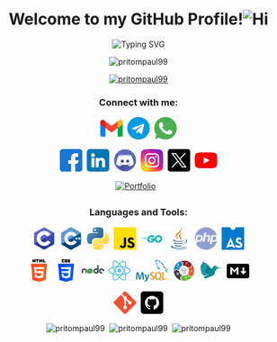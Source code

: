<h1 align="center">Welcome to my GitHub Profile!<img width="30" height="" src="https://media.giphy.com/media/YSlD6I04v4s9pgwPcT/giphy.gif" alt="Hi"/></h1>

<p align="center"><img src="https://readme-typing-svg.demolab.com?font=Roboto+Serif&weight=700&size=40&duration=700&pause=200&color=18A0F7&center=true&multiline=true&random=false&width=910&height=300&lines=Hello%2C+I+am+Pritom+Paul.;Computer+Science+%26+Engineering+Student.;Competitive+Programmer.;Problem+Solver.;Machine+Learning+Enthusiast.;Web+Developer." alt="Typing SVG" /></p>

<!-- Profile Views -->
<p align="center"> <img src="https://komarev.com/ghpvc/?username=pritompaul99&label=Profile%20views&color=0e75b6&style=flat" alt="pritompaul99" /> </p>

<!-- Trophies -->
<p align="center"> <a href="https://github.com/ryo-ma/github-profile-trophy"><img src="https://github-profile-trophy.vercel.app/?username=pritompaul99" alt="pritompaul99" /></a> </p>

<h3 align="center">Connect with me:</h3>

<div align= "center">

<a href="tomail:pritompaul1920.4@gmail.com" alt="alernative text" target="_blank"><img width="40" height="40" src="https://github.com/PritomPaul99/PritomPaul99/blob/main/Logos/Social/gmail.png?raw=true" alt="FB"/></a>&#8287;
<a href="https://t.me/pritompaul1920" alt="alernative text" target="_blank"><img width="40" height="40" src="https://github.com/PritomPaul99/PritomPaul99/blob/main/Logos/Social/telegram.png?raw=true" alt="FB"/></a>&#8287;
<a href="https://api.whatsapp.com/send?phone=8801718382009" alt="alernative text" target="_blank"><img width="40" height="40" src="https://github.com/PritomPaul99/PritomPaul99/blob/main/Logos/Social/whatsapp.png?raw=true" alt="FB"/></a>

<a href="https://www.facebook.com/pritompaul.pappu/" alt="alernative text" target="_blank"><img width="40" height="40" src="https://github.com/PritomPaul99/PritomPaul99/blob/main/Logos/Social/facebook.png?raw=true" alt="FB"/></a>&#8287;
<a href="https://www.linkedin.com/in/pritom-paul-92baa81aa/" alt="alernative text" target="_blank"><img width="40" height="40" src="https://github.com/PritomPaul99/PritomPaul99/blob/main/Logos/Social/linkedin.png?raw=true" alt="LinkedIn"/></a>&#8287;
<a href="https://discord.com/users/758427667845873694" alt="alernative text" target="_blank"><img width="40" height="40" src="https://github.com/PritomPaul99/PritomPaul99/blob/main/Logos/Social/discord.png?raw=true" alt="Discord"/></a>&#8287;
<a href="https://instagram.com/pritom__paul__" alt="alernative text" target="_blank"><img width="40" height="40" src="https://github.com/PritomPaul99/PritomPaul99/blob/main/Logos/Social/instagram.png?raw=true" alt="Instagram"/></a>&#8287;
<a href="https://x.com/PritomP29098169" alt="alernative text" target="_blank"><img width="40" height="40" src="https://github.com/PritomPaul99/PritomPaul99/blob/main/Logos/Social/twitter-x-logo-42554.png?raw=true" alt="Instagram"/></a>&#8287;
<a href="https://www.youtube.com/@codingwithpritom" alt="alernative text" target="_blank"><img width="40" height="40" src="https://github.com/PritomPaul99/PritomPaul99/blob/main/Logos/Social/youtube.png?raw=true" alt="YouTube"/></a>

<a href="https://pritompaul.vercel.app/" alt="alernative text" target="_blank"><img width="" height="" src="https://github.com/PritomPaul99/PritomPaul99/blob/main/Logos/Social/visit-my-portfolio.gif?raw=true" style="margin:0px 10px 5px 0px;" alt="Portfolio"/></a>

</div>

<!-- Languages & Tools -->
<h3 align="center">Languages and Tools:</h3>
<p align="center"><img width="40" height="40" src="https://github.com/PritomPaul99/PritomPaul99/blob/main/Logos/Languages%26Tools/Languages/icons8-c-programming.png?raw=true" alt="C"/>&nbsp;&nbsp;<img width="40" height="40" src="https://github.com/PritomPaul99/PritomPaul99/blob/main/Logos/Languages%26Tools/Languages/c%2B%2B.png?raw=true" alt="cpp"/>&nbsp;&nbsp;<img width="40" height="40" src="https://github.com/PritomPaul99/PritomPaul99/blob/main/Logos/Languages%26Tools/Languages/python.png?raw=true" alt="python"/>&nbsp;&nbsp;<img width="40" height="40" src="https://github.com/PritomPaul99/PritomPaul99/blob/main/Logos/Languages%26Tools/Languages/js.png?raw=true" alt="js"/>&nbsp;&nbsp;<img width="40" height="40" src="https://github.com/PritomPaul99/PritomPaul99/blob/main/Logos/Languages%26Tools/Languages/Go-Logo_Aqua.png?raw=true" alt="go"/>&nbsp;&nbsp;<img width="40" height="40" src="https://github.com/PritomPaul99/PritomPaul99/blob/main/Logos/Languages%26Tools/Languages/java.png?raw=true" alt="java"/>&nbsp;&nbsp;<img width="40" height="40" src="https://github.com/PritomPaul99/PritomPaul99/blob/main/Logos/Languages%26Tools/Languages/php.png?raw=true" alt="php"/>&nbsp;&nbsp;<img width="40" height="40" src="https://raw.githubusercontent.com/PritomPaul99/PritomPaul99/4714b33573ab57cd849742f31f20b79e85f56b3b/Logos/Languages%26Tools/Languages/AssemblyScript_logo_2020.svg" alt="php"/></p>

<p align="center"><img width="40" height="40" src="https://github.com/PritomPaul99/PritomPaul99/blob/main/Logos/Languages%26Tools/Languages/html-5.png?raw=true" alt="html5"/>&nbsp;&nbsp;<img width="40" height="40" src="https://github.com/PritomPaul99/PritomPaul99/blob/main/Logos/Languages%26Tools/Languages/css-3.png?raw=true" alt="css"/>&nbsp;&nbsp;<img width="40" height="40" src="https://github.com/PritomPaul99/PritomPaul99/blob/main/Logos/Languages%26Tools/Languages/icons8-nodejs-480.png?raw=true" alt="nodejs"/>&nbsp;&nbsp;<img width="40" height="40" src="https://github.com/PritomPaul99/PritomPaul99/blob/main/Logos/Languages%26Tools/Languages/icons8-react.png?raw=true" alt="react"/>&nbsp;&nbsp;<img width="" height="40" src="https://github.com/PritomPaul99/PritomPaul99/blob/main/Logos/Languages%26Tools/Languages/logo-mysql-170x115.png?raw=true" alt="mysql"/>&nbsp;&nbsp;<img width="" height="40" src="https://github.com/PritomPaul99/PritomPaul99/blob/main/Logos/Languages&Tools/Languages/SDLC.png?raw=true" alt="sdlc"/>&nbsp;&nbsp;<img width="" height="40" src="https://github.com/PritomPaul99/PritomPaul99/blob/main/Logos/Languages&Tools/Languages/icons8-latex-480.png?raw=true" alt="LaTeX"/>&nbsp;&nbsp;<img width="" height="40" src="https://github.com/PritomPaul99/PritomPaul99/blob/main/Logos/Languages&Tools/Languages/icons8-markdown-100-2.png?raw=true" alt="Mark Down"/></p>

<p align="center"><img width="40" height="40" src="https://github.com/PritomPaul99/PritomPaul99/blob/main/Logos/Languages&Tools/Tools/Git-Icon-1788C.png?raw=true" alt="git"/>&nbsp;&nbsp;<img width="40" height="40" src="https://github.com/PritomPaul99/PritomPaul99/blob/main/Logos/Languages&Tools/Tools/github.png?raw=true" alt="github"/></p>

<!-- Git_Stat -->
<p align="center" ><img height="195px" src="https://github-readme-stats.vercel.app/api/top-langs?username=pritompaul99&show_icons=true&locale=en&layout=compact" alt="pritompaul99" />&nbsp;&nbsp;<img src="https://github-readme-stats.vercel.app/api?username=pritompaul99&show_icons=true&locale=en" alt="pritompaul99" />&nbsp;&nbsp;<img src="https://github-readme-streak-stats.herokuapp.com/?user=pritompaul99&" alt="pritompaul99" /></p>
